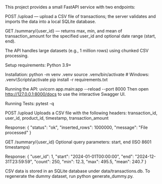 This project provides a small FastAPI service with two endpoints:

POST /upload — upload a CSV file of transactions; the server validates and imports the data into a local SQLite database.

GET /summary/{user_id} — returns max, min, and mean of transaction_amount for the specified user_id and optional date range (start, end).

The API handles large datasets (e.g., 1 million rows) using chunked CSV processing.

Setup requirements:
Python 3.9+

Installation:
python -m venv .venv
source .venv/bin/activate  # Windows: .venv\Scripts\activate
pip install -r requirements.txt

Running the API:
uvicorn app.main:app --reload --port 8000
Then open http://127.0.0.1:8000/docs to use the interactive Swagger UI.

Running Tests:
pytest -q


POST /upload
Uploads a CSV file with the following headers:
transaction_id, user_id, product_id, timestamp, transaction_amount

Response:
{
  "status": "ok",
  "inserted_rows": 1000000,
  "message": "File processed"
}

GET /summary/{user_id}
Optional query parameters: start, end (ISO 8601 timestamps)

Response:
{
  "user_id": 1,
  "start": "2024-01-01T00:00:00",
  "end": "2024-12-31T23:59:59",
  "count": 250,
  "min": 12.3,
  "max": 495.5,
  "mean": 240.7
}


CSV data is stored in an SQLite database under data/transactions.db.
To regenerate the dummy dataset, run python generate_dummy.py.